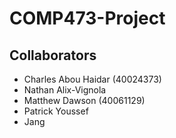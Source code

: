 # COMP473-Project

## Collaborators
* Charles Abou Haidar (40024373)
* Nathan Alix-Vignola 
* Matthew Dawson (40061129)
* Patrick Youssef
* Jang
